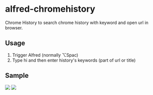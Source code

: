 # alfred-chromehistory
Chrome History to search chrome history with keyword and open url in browser.

## Usage
1. Trigger Alfred (normally ⌥Spac)
2. Type hi and then enter history's keywords (part of url or title)

## Sample
![](https://raw.githubusercontent.com/iandrea57/alfred-chromehistory/master/chrome_history_usage.jpeg)
![](https://raw.githubusercontent.com/iandrea57/alfred-chromehistory/master/chrome_history_sample.jpeg)
